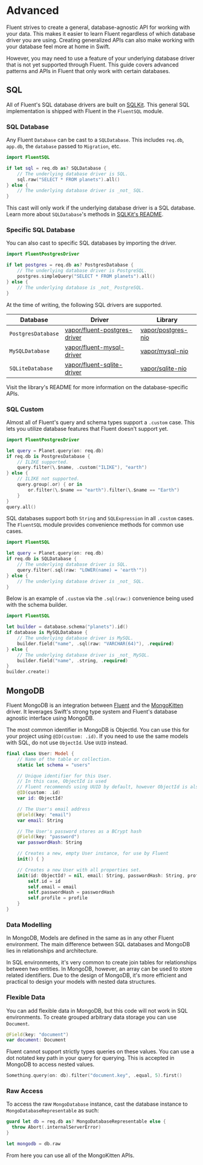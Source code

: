 # Advanced

Fluent strives to create a general, database-agnostic API for working with your data. This makes it easier to learn Fluent regardless of which database driver you are using. Creating generalized APIs can also make working with your database feel more at home in Swift. 

However, you may need to use a feature of your underlying database driver that is not yet supported through Fluent. This guide covers advanced patterns and APIs in Fluent that only work with certain databases.

## SQL

All of Fluent's SQL database drivers are built on [SQLKit](https://github.com/vapor/sql-kit). This general SQL implementation is shipped with Fluent in the `FluentSQL` module.

### SQL Database

Any Fluent `Database` can be cast to a `SQLDatabase`. This includes `req.db`, `app.db`, the `database` passed to `Migration`, etc. 

```swift
import FluentSQL

if let sql = req.db as? SQLDatabase {
    // The underlying database driver is SQL.
    sql.raw("SELECT * FROM planets").all()
} else {
    // The underlying database driver is _not_ SQL.
}
```

This cast will only work if the underlying database driver is a SQL database. Learn more about `SQLDatabase`'s methods in [SQLKit's README](https://github.com/vapor/sql-kit).

### Specific SQL Database

You can also cast to specific SQL databases by importing the driver. 

```swift
import FluentPostgresDriver

if let postgres = req.db as? PostgresDatabase {
    // The underlying database driver is PostgreSQL.
    postgres.simpleQuery("SELECT * FROM planets").all()
} else {
    // The underlying database is _not_ PostgreSQL.
}
```

At the time of writing, the following SQL drivers are supported.

|Database|Driver|Library|
|-|-|-|
|`PostgresDatabase`|[vapor/fluent-postgres-driver](https://github.com/vapor/fluent-postgres-driver)|[vapor/postgres-nio](https://github.com/vapor/postgres-nio)|
|`MySQLDatabase`|[vapor/fluent-mysql-driver](https://github.com/vapor/fluent-mysql-driver)|[vapor/mysql-nio](https://github.com/vapor/mysql-nio)|
|`SQLiteDatabase`|[vapor/fluent-sqlite-driver](https://github.com/vapor/fluent-sqlite-driver)|[vapor/sqlite-nio](https://github.com/vapor/sqlite-nio)|

Visit the library's README for more information on the database-specific APIs.

### SQL Custom

Almost all of Fluent's query and schema types support a `.custom` case. This lets you utilize database features that Fluent doesn't support yet. 

```swift
import FluentPostgresDriver

let query = Planet.query(on: req.db)
if req.db is PostgresDatabase {
    // ILIKE supported.
    query.filter(\.$name, .custom("ILIKE"), "earth")
} else {
    // ILIKE not supported.
    query.group(.or) { or in
        or.filter(\.$name == "earth").filter(\.$name == "Earth")
    }
}
query.all()
```

SQL databases support both `String` and `SQLExpression` in all `.custom` cases. The `FluentSQL` module provides convenience methods for common use cases.

```swift
import FluentSQL

let query = Planet.query(on: req.db)
if req.db is SQLDatabase {
    // The underlying database driver is SQL.
    query.filter(.sql(raw: "LOWER(name) = 'earth'"))
} else {
    // The underlying database driver is _not_ SQL.
}
```

Below is an example of `.custom` via the `.sql(raw:)` convenience being used with the schema builder.

```swift
import FluentSQL

let builder = database.schema("planets").id()
if database is MySQLDatabase {
    // The underlying database driver is MySQL.
    builder.field("name", .sql(raw: "VARCHAR(64)"), .required)
} else {
    // The underlying database driver is _not_ MySQL.
    builder.field("name", .string, .required)
}
builder.create()
```

## MongoDB

Fluent MongoDB is an integration between [Fluent](../fluent/overview.md) and the [MongoKitten](https://github.com/OpenKitten/MongoKitten/) driver. It leverages Swift's strong type system and Fluent's database agnostic interface using MongoDB.

The most common identifier in MongoDB is ObjectId. You can use this for your project using `@ID(custom: .id)`.
If you need to use the same models with SQL, do not use `ObjectId`. Use `UUID` instead.

```swift
final class User: Model {
    // Name of the table or collection.
    static let schema = "users"

    // Unique identifier for this User.
    // In this case, ObjectId is used
    // Fluent recommends using UUID by default, however ObjectId is also supported
    @ID(custom: .id)
    var id: ObjectId?

    // The User's email address
    @Field(key: "email")
    var email: String

    // The User's password stores as a BCrypt hash
    @Field(key: "password")
    var passwordHash: String

    // Creates a new, empty User instance, for use by Fluent
    init() { }

    // Creates a new User with all properties set.
    init(id: ObjectId? = nil, email: String, passwordHash: String, profile: Profile) {
        self.id = id
        self.email = email
        self.passwordHash = passwordHash
        self.profile = profile
    }
}
```

### Data Modelling

In MongoDB, Models are defined in the same as in any other Fluent environment. The main difference between SQL databases and MongoDB lies in relationships and architecture.

In SQL environments, it's very common to create join tables for relationships between two entities. In MongoDB, however, an array can be used to store related identifiers. Due to the design of MongoDB, it's more efficient and practical to design your models with nested data structures.

### Flexible Data

You can add flexible data in MongoDB, but this code will not work in SQL environments.
To create grouped arbitrary data storage you can use `Document`.

```swift
@Field(key: "document")
var document: Document
```

Fluent cannot support strictly types queries on these values. You can use a dot notated key path in your query for querying.
This is accepted in MongoDB to access nested values.

```swift
Something.query(on: db).filter("document.key", .equal, 5).first()
```

### Raw Access

To access the raw `MongoDatabase` instance, cast the database instance to `MongoDatabaseRepresentable` as such:

```swift
guard let db = req.db as? MongoDatabaseRepresentable else {
  throw Abort(.internalServerError)
}

let mongodb = db.raw
```

From here you can use all of the MongoKitten APIs.
